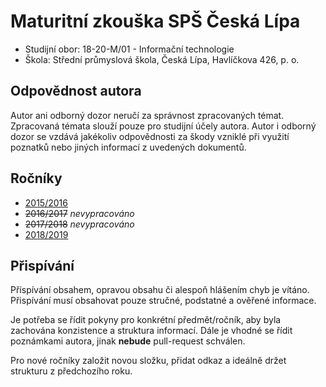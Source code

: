 # Maturitní zkouška SPŠ Česká Lípa
- Studijní obor: 18-20-M/01 - Informační technologie
- Škola: Střední průmyslová škola, Česká Lípa, Havlíčkova 426, p. o.

## Odpovědnost autora
Autor ani odborný dozor neručí za správnost zpracovaných témat. Zpracovaná témata slouží pouze pro studijní účely autora. Autor i odborný dozor se vzdává jakékoliv odpovědnosti za škody vzniklé při využití poznatků nebo jiných informací z uvedených dokumentů.

## Ročníky
- [2015/2016](2015-2016)
- ~~2016/2017~~ *nevypracováno*
- ~~2017/2018~~ *nevypracováno*
- [2018/2019](2018-2019)

## Přispívání
Příspívání obsahem, opravou obsahu či alespoň hlášením chyb je vítáno.  Přispívání musí obsahovat pouze stručné, podstatné a ověřené informace.

Je potřeba se řídit pokyny pro konkrétní předmět/ročník, aby byla zachována konzistence a struktura informací. Dále je vhodné se řídit poznámkami autora, jinak **nebude** pull-request schválen.

Pro nové ročníky založit novou složku, přidat odkaz a ideálně držet strukturu z předchozího roku.
